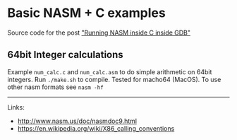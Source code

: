 # Basic NASM + C examples

Source code for the post ["Running NASM inside C inside GDB"](http://yaraslav.com/2016/12/08/nasm-c-gdb.html)

## 64bit Integer calculations

Example `num_calc.c` and `num_calc.asm` to do simple arithmetic on 64bit integers.
Run `./make.sh` to compile. Tested for macho64 (MacOS). To use other nasm formats see `nasm -hf`



---
Links:
* http://www.nasm.us/doc/nasmdoc9.html
* https://en.wikipedia.org/wiki/X86_calling_conventions
